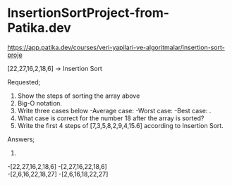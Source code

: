 # InsertionSortProject-from-Patika.dev

https://app.patika.dev/courses/veri-yapilari-ve-algoritmalar/insertion-sort-proje

[22,27,16,2,18,6] -> Insertion Sort

Requested;
1. Show the steps of sorting the array above
2. Big-O notation.
3. Write three cases below
      -Average case: 
      -Worst case: 
      -Best case: .
4. What case is correct for the number 18 after the array is sorted?
5. Write the first 4 steps of [7,3,5,8,2,9,4,15.6] according to Insertion Sort.

Answers;

1. 
-[22,27,16,2,18,6] 
-[2,27,16,22,18,6]   
-[2,6,16,22,18,27]
-[2,6,16,18,22,27]

